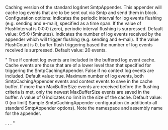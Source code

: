 Caching version of the standard log4net SmtpAppender. This appender will
cache log events that are to be sent out via Smtp and send them in block.
Configuration options:
<FlushInterval value="hh:mm:ss" />
   Indicates the periodic interval for log events flushing (e.g. sending and e-mail), specified
   as a time span.  If the value of FlushInterval is 0:0:0 (zero), periodic interval flushing
   is surpressed.  Default value:  0:5:0 (5minutes).
 <FlushCount value="x" />
   Indicates the number of log events received by the appender which will trigger flushing
   (e.g. sending and e-mail).  If the value FlushCount is 0, buffer flush triggering based
   the number of log events received is surpressed. Default value:  20 events.
 
<IncludeContextLogEvents value="[true/false]"/>"
   True if context log events are included in the buffered log event cache.  Cache events are
   those that are of a lower level than that specified for triggering the SmtpCachingAppender.
   False if no context log events are included. Default value:  true.
  <MaxBufferSize value="x"/>
   Maximum number of log events, both SmtpCachingAppender events and context events to save
   in the cache buffer.  If more than MaxBufferSize events are received before the flushing
   criteria is met, only the newest MaxBufferSize events are saved in the buffer.  A value
   of 0 indicates no limit in the size of the cache.  Default value:  0 (no limit)
 Sample SmtpCachingAppender configuration (in additionto all standard SmtpAppender options).
   Note the namespace and assembly name for the appender.
 
<appender name="SmtpCachingAppender" type="log4net.Extensions.SmtpCachingAppender, Utilities">
   . . .
   <FlushInterval value="00:05:00" />
   <FlushCount value="20" />
   <IncludeContextLogEvents value="false"/>"
   <MaxBufferSize value="3"/>
</appender>
